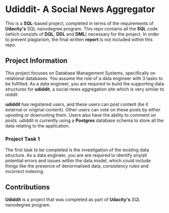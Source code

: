 # Udiddit- A Social News Aggregator
This is a **SQL**-based project, completed in terms of the requirements of **Udacity's** SQL nanodegree program. This repo contains all the **SQL** code (which consists of **DQL**, **DDL** and **DML**) necessary for the project. In order to prevent plagiarism, the final written **report** is not included within this repo.

## Project Information 
This project focuses on Database Management Systems, specifically on relational databases. You assume the role of a data engineer with 3 tasks to be fulfilled. As a data engineer, you are required to build the supporting data structures for **udiddit**, a social news aggregation site which is very similar to *reddit*.

**udiddit** has registered users, and these users can post content (be it external or original content). Other users can vote on these posts by either upvoting or downvoting them. Users also have the ability to comment on posts. udiddit is currently using a **Postgres** database schema to store all the data relating to the application.

### Project Task 1 
The first task to be completed is the investigation of the existing data structure. As a data engineer, you are are required to identify any/all potential errors and issues within the data model, which could include things like the presence of denormalised data, consistency rules and incorrect indexing.

## Contributions 
**Udiddit** is a project that was completed as part of **Udacity's** *SQL* nanodegree program.
